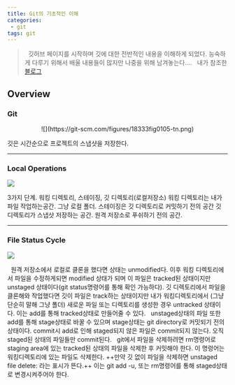 ```yaml
---
title: Git의 기초적인 이해
categories:
 - git
tags: git
---
```


> &nbsp; 깃허브 페이지를 시작하며 깃에 대한 전반적인 내용을 이해하게 되었다. 능숙하게 다루기 위해서 배울 내용들이 많지만 나중을 위해 남겨놓는다....
 &nbsp; 내가 참조한 [블로그](https://git-scm.com/book/ko/v1/)

<!-- more -->

## Overview
### Git
<center>
![](https://git-scm.com/figures/18333fig0105-tn.png) 
</center>

깃은 시간순으로 프로젝트의 스냅샷을 저장한다.

___

### Local Operations
![](https://git-scm.com/figures/18333fig0106-tn.png)

3가지 단계. 워킹 디렉토리, 스테이징, 깃 디렉토리(로컬저장소)
워킹 디렉토리는 내가 파일 작업하는공간. 그냥 로컬 폴더.
스테이징은 깃 디렉토리로 커밋하기 전의 공간
깃 디렉토리가 스냅샷 저장하는 공간. 원격 저장소로 푸쉬하기 전의 공간.

___

### File Status Cycle
![](https://git-scm.com/figures/18333fig0201-tn.png)

&nbsp; 원격 저장소에서 로컬로 클론을 했다면 상태는 unmodified다. 이후 워킹 디렉토리에서 파일을 수정하게되면 modified 상태가 되며 이 파일은 tracked된 상태이지만 unstaged 상태이다(git status명령어를 통해 확인 가능하다). 깃 디렉토리에서 파일을 클론해와 작업했다면 깃이 파일은 track하는 상태이지만 내가 워킹디렉토리에서 (그냥 단순히 말해 그냥 폴더) 새로운 파일 또는 디렉토리를 생성한 경우 untracked 상태이다. 이는 add를 통해 tracked상태로 만들어줄 수 있다.
&nbsp; unstaged상태의 파일 또한 add를 통해 stage상태로 바꿀 수 있으며 stage상태는 git directory로 커밋되기 전의 상태이다. commit시 add로 인해 staged되지 않은 파일은 commit되지 않는다. 오직 staged된 상태의 파일들만 commit된다.
&nbsp; git에서 파일을 삭제하려면 rm명령어로 staging area에 있는 tracked된 상태의 파일을 삭제한 후 커밋해야 한다. 이 명령어는 워킹디렉토리에 있는 파일도 삭제한다. ++만약 깃 없이 파일을 삭제하면 unstaged file delete: 라는 표시가 뜬다.++ 이는 git add -u, 또는 rm명령어를 통해 staged상태로 변경시켜주어야 한다.